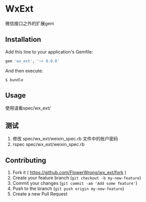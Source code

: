 # WxExt

微信接口之外的扩展gem

## Installation

Add this line to your application's Gemfile:

```ruby
gem 'wx_ext', '~> 0.0.8'
```

And then execute:

    $ bundle

## Usage

使用请看spec/wx_ext/

## 测试

1. 修改 spec/wx_ext/weixin_spec.rb 文件中的账户密码
2. rspec spec/wx_ext/weixin_spec.rb

## Contributing

1. Fork it ( https://github.com/FlowerWrong/wx_ext/fork )
2. Create your feature branch (`git checkout -b my-new-feature`)
3. Commit your changes (`git commit -am 'Add some feature'`)
4. Push to the branch (`git push origin my-new-feature`)
5. Create a new Pull Request
